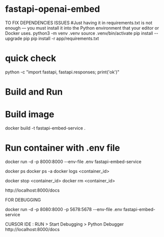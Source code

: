 # fastapi-openai-embed
TO FIX DEPENDENCIES ISSUES
#Just having it in requirements.txt is not enough — you must install it into the Python environment that your editor or Docker uses.
python3 -m venv .venv
source .venv/bin/activate
pip install --upgrade pip
pip install -r app/requirements.txt
# quick check
python -c "import fastapi, fastapi.responses; print('ok')"





# Build and Run


# Build image
docker build -t fastapi-embed-service .

# Run container with .env file
docker run -d -p 8000:8000 --env-file .env fastapi-embed-service

docker ps
docker ps -a
docker logs <container_id>

docker stop <container_id>
docker rm <container_id>


http://localhost:8000/docs

FOR DEBUGGING

docker run -d -p 8080:8000 -p 5678:5678 --env-file .env fastapi-embed-service


CURSOR IDE : RUN > Start Debugging > Python Debugger 
http://localhost:8000/docs

